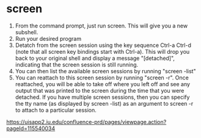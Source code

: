 # screen
1. From the command prompt, just run screen. This will give you a new subshell.
2. Run your desired program
3. Detatch from the screen session using the key sequence Ctrl-a Ctrl-d (note that all screen key bindings start with Ctrl-a). This will drop you back to your original shell and display a message "[detached]", indicating that the screen session is still running.
4. You can then list the available screen sessions by running "screen -list"
5. You can reattach to this screen session by running "screen -r". Once reattached, you will be able to take off where you left off and see any output that was printed to the screen during the time that you were detached. If you have multiple screen sessions, then you can specify the tty name (as displayed by screen -list) as an argument to screen -r to attach to a particular session.  

https://uisapp2.iu.edu/confluence-prd/pages/viewpage.action?pageId=115540034
